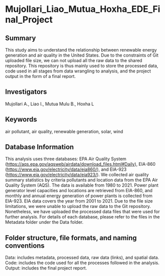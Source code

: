 # Mujollari_Liao_Mutua_Hoxha_EDE_Final_Project

## Summary

This study aims to understand the relationship between renewable energy generation and air quality in the United States. Due to the constraints of Git uploaded file size, we can not upload all the raw data to the shared repository. This repository is thus mainly used to store the processed data, code used in all stages from data wrangling to analysis, and the project output in the form of a final report. 


## Investigators

Mujollari A., Liao I., Mutua Mulu B., Hoxha L


## Keywords

air pollutant, air quality, renewable generation, solar, wind


## Database Information

This analysis uses three databases: EPA Air Quality System (<https://aqs.epa.gov/aqsweb/airdata/download_files.html#Daily>), EIA-860 (<https://www.eia.gov/electricity/data/eia860/>), and EIA-923 (<https://www.eia.gov/electricity/data/eia923/>).
We collected air quality summary statistics by criteria pollutants and location data from the EPA Air Quality System (AQS). The data is available from 1980 to 2021. Power plant generator level capacities and locations are retrieved from EIA-860, and monthly and annual energy generation of power plants is collected from EIA-923. EIA data covers the year from 2001 to 2021. Due to the file size limitations, we were unable to upload the raw data to the Git repository. Nonetheless, we have uploaded the processed data files that were used for further analysis.
For details of each database, please refer to the files in the Metadata folder under the Data folder.


## Folder structure, file formats, and naming conventions 

Data: includes metadata, processed data, raw data (links), and spatial data. 
Code: includes the code used for all the processes followed in the analysis.  
Output: includes the final project report.

